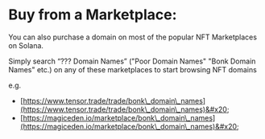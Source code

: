 # Buy from a Marketplace:

You can also purchase a domain on most of the popular NFT Marketplaces on Solana.

Simply search  “??? Domain Names” ("Poor Domain Names" "Bonk Domain Names" etc.) on any of these marketplaces to start browsing NFT domains&#x20;

e.g.

* [https://www.tensor.trade/trade/bonk\_domain\_names](https://www.tensor.trade/trade/bonk\_domain\_names)&#x20;
* [https://magiceden.io/marketplace/bonk\_domain\_names](https://magiceden.io/marketplace/bonk\_domain\_names)&#x20;


